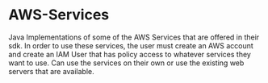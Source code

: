 # AWS-Services

Java Implementations of some of the AWS Services that are offered in their sdk. In order to use these services, the user must create an AWS account and create an IAM User that has policy access to whatever services they want to use. Can use the services on their own or use the existing web servers that are available.
